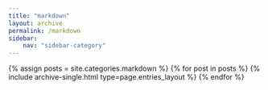 ```yaml
---
title: "markdown"
layout: archive
permalink: /markdown
sidebar:
    nav: "sidebar-category"
---
```


{% assign posts = site.categories.markdown %}
{% for post in posts %} {% include archive-single.html type=page.entries_layout %} {% endfor %}

